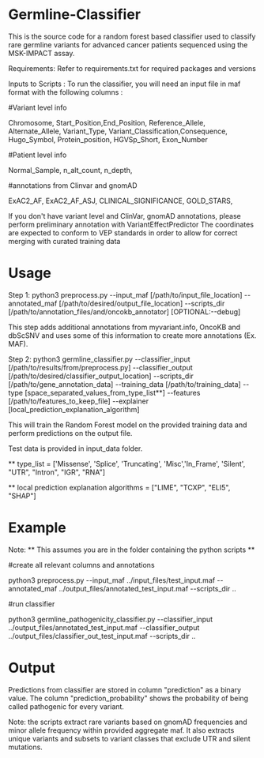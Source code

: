 # Germline-Classifier
This is the source code for a random forest based classifier used to classify rare germline variants for advanced cancer patients sequenced using the MSK-IMPACT assay.

Requirements:
Refer to requirements.txt for required packages and versions

Inputs to Scripts :
To run the classifier, you will need an input file in maf format with the following columns :

#Variant level info

Chromosome, Start_Position,End_Position, Reference_Allele, Alternate_Allele, Variant_Type, Variant_Classification,Consequence, 
Hugo_Symbol, Protein_position, HGVSp_Short, Exon_Number

#Patient level info

Normal_Sample, n_alt_count, n_depth, 

#annotations from Clinvar and gnomAD

ExAC2_AF, ExAC2_AF_ASJ, CLINICAL_SIGNIFICANCE, GOLD_STARS,  

If you don't have variant level and ClinVar, gnomAD annotations, please perform preliminary annotation with VariantEffectPredictor
The coordinates are expected to conform to VEP standards in order to allow for correct merging with curated training data

# Usage

Step 1: python3 preprocess.py --input_maf [/path/to/input_file_location] --annotated_maf [/path/to/desired/output_file_location] --scripts_dir [/path/to/annotation_files/and/oncokb_annotator] [OPTIONAL:--debug]

This step adds additional annotations from myvariant.info, OncoKB and dbScSNV and uses some of this information to create more annotations (Ex. MAF).
  
Step 2: python3 germline_classifier.py --classifier_input [/path/to/results/from/preprocess.py] --classifier_output [/path/to/desired/classifier_output_location] --scripts_dir [/path/to/gene_annotation_data] --training_data [/path/to/training_data] --type [space_separated_values_from_type_list**] --features [/path/to/features_to_keep_file] --explainer [local_prediction_explanation_algorithm]

  This will train the Random Forest model on the provided training data and perform predictions on the output file.

Test data is provided in input_data folder. 

** type_list = ['Missense', 'Splice', 'Truncating', 'Misc','In_Frame', 'Silent',  "UTR", "Intron", "IGR", "RNA"]

** local prediction explanation algorithms = ["LIME", "TCXP", "ELI5", "SHAP"]

# Example

Note: ** This assumes you are in the folder containing the python scripts **

#create all relevant columns and annotations

python3 preprocess.py --input_maf ../input_files/test_input.maf --annotated_maf ../output_files/annotated_test_input.maf --scripts_dir ..

#run classifier

python3 germline_pathogenicity_classifier.py --classifier_input ../output_files/annotated_test_input.maf --classifier_output ../output_files/classifier_out_test_input.maf --scripts_dir ..

# Output
Predictions from classifier are stored in column "prediction" as a binary value. The column "prediction_probability" shows the probability of being called pathogenic for every variant. 

Note: the scripts extract rare variants based on gnomAD frequencies and minor allele frequency within provided aggregate maf. It also extracts unique variants and subsets to variant classes that exclude UTR and silent mutations.  


